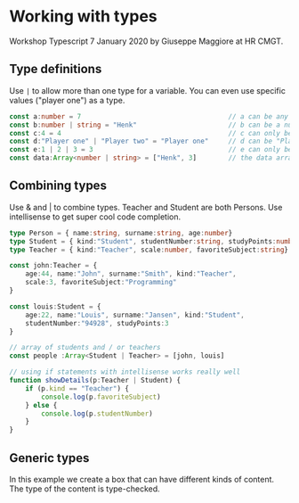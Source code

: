 # Working with types

Workshop Typescript 7 January 2020 by Giuseppe Maggiore at HR CMGT.

## Type definitions 

Use `|` to allow more than one type for a variable. You can even use specific values ("player one") as a type.

```typescript
const a:number = 7                                     // a can be any number
const b:number | string = "Henk"                       // b can be a number or a string
const c:4 = 4                                          // c can only be 4
const d:"Player one" | "Player two" = "Player one"     // d can be "Player one" or "Player two"
const e:1 | 2 | 3 = 3                                  // e can only be 1, 2 or 3
const data:Array<number | string> = ["Henk", 3]        // the data array can contain strings and numbers
```

## Combining types 

Use & and | to combine types. Teacher and Student are both Persons. Use intellisense to get super cool code completion.

```typescript
type Person = { name:string, surname:string, age:number}
type Student = { kind:"Student", studentNumber:string, studyPoints:number} & Person
type Teacher = { kind:"Teacher", scale:number, favoriteSubject:string} & Person

const john:Teacher = {
    age:44, name:"John", surname:"Smith", kind:"Teacher",
    scale:3, favoriteSubject:"Programming"
}

const louis:Student = {
    age:22, name:"Louis", surname:"Jansen", kind:"Student",
    studentNumber:"94928", studyPoints:3
}

// array of students and / or teachers
const people :Array<Student | Teacher> = [john, louis]

// using if statements with intellisense works really well
function showDetails(p:Teacher | Student) {
    if (p.kind == "Teacher") {
        console.log(p.favoriteSubject)
    } else {
        console.log(p.studentNumber)
    }
}
```

## Generic types

In this example we create a box that can have different kinds of content. The type of the content is type-checked.

```typescript

```
